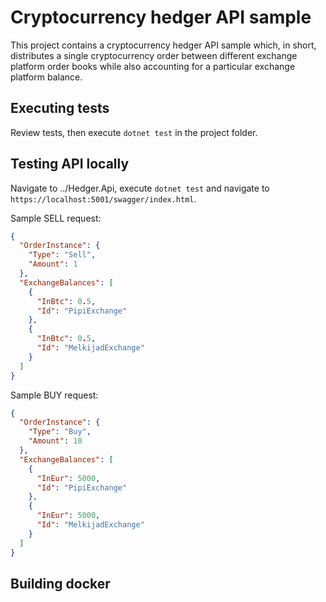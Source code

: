 # Cryptocurrency hedger API sample

This project contains a cryptocurrency hedger API sample which, in short, distributes a single cryptocurrency order between different exchange platform order books while also accounting for a particular exchange platform balance.

## Executing tests

Review tests, then execute ```dotnet test``` in the project folder.

## Testing API locally

Navigate to ../Hedger.Api, execute ```dotnet test``` and navigate to `https://localhost:5001/swagger/index.html`.

Sample SELL request:

```json
{
  "OrderInstance": {
    "Type": "Sell",
    "Amount": 1
  },
  "ExchangeBalances": [
    {
      "InBtc": 0.5,
      "Id": "PipiExchange"
    },
	{
      "InBtc": 0.5,
      "Id": "MelkijadExchange"
    }
  ]
}
```

Sample BUY request:

```json
{
  "OrderInstance": {
    "Type": "Buy",
    "Amount": 10
  },
  "ExchangeBalances": [
    {
      "InEur": 5000,
      "Id": "PipiExchange"
    },
	{
      "InEur": 5000,
      "Id": "MelkijadExchange"
    }
  ]
}
```

## Building docker

